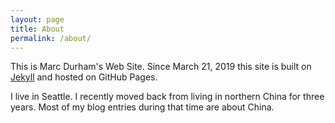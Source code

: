 ```yaml
---
layout: page
title: About
permalink: /about/
---
```


This is Marc Durham's Web Site.  Since March 21, 2019 this site is built on [Jekyll](https://jekyllrb.com/) and hosted on GitHub Pages.

I live in Seattle.  I recently moved back from living in northern China for three years.  Most of my blog entries during that time are about China.

